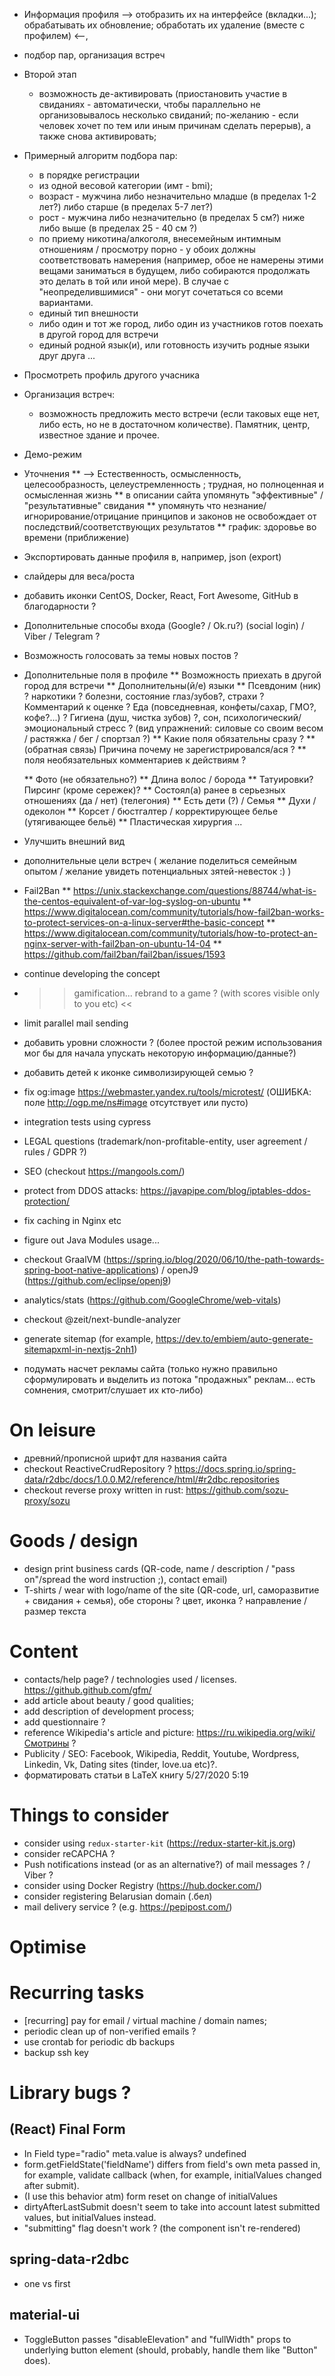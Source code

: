 - Информация профиля --> отобразить их на интерфейсе (вкладки...); обрабатывать их обновление; обработать их удаление (вместе с профилем) <--,
- подбор пар, организация встреч
- Второй этап
  - возможность де-активировать (приостановить участие в свиданиях - автоматически, чтобы параллельно не организовывалось несколько свиданий; по-желанию - если человек хочет по тем или иным причинам сделать перерыв), а также снова активировать;
- Примерный алгоритм подбора пар:
  - в порядке регистрации
  - из одной весовой категории (имт - bmi);
  - возраст - мужчина либо незначительно младше (в пределах 1-2 лет?) либо старше (в пределах 5-7 лет?)
  - рост - мужчина либо незначительно (в пределах 5 см?) ниже либо выше (в пределах 25 - 40 см ?)
  - по приему никотина/алкоголя, внесемейным интимным отношениям / просмотру порно - у обоих должны соответствовать намерения (например, обое не намерены этими вещами заниматься в будущем, либо собираются продолжать это делать в той или иной мере). В случае с "неопределившимися" - они могут сочетаться со всеми вариантами.
  - единый тип внешности
  - либо один и тот же город, либо один из участников готов поехать в другой город для встречи
  - единый родной язык(и), или готовность изучить родные языки друг друга
    ...
- Просмотреть профиль другого учасника
- Организация встреч:

  - возможность предложить место встречи (если таковых еще нет, либо есть, но не в достаточном количестве). Памятник, центр, известное здание и прочее.

- Демо-режим
- Уточнения
  ** --> Естественность, осмысленность, целесообразность, целеустремленность ; трудная, но полноценная и осмысленная жизнь
  ** в описании сайта упомянуть "эффективные" / "результативные" свидания
  ** упомянуть что незнание/игнорирование/отрицание принципов и законов не освобождает от последствий/соответствующих результатов
  ** график: здоровье во времени (приближение)
- Экспортировать данные профиля в, например, json (export)
- слайдеры для веса/роста
- добавить иконки CentOS, Docker, React, Fort Awesome, GitHub в благодарности ?
- Дополнительные способы входа (Google? / Ok.ru?) (social login) / Viber / Telegram ?
- Возможность голосовать за темы новых постов ?
- Дополнительные поля в профиле
  ** Возможность приехать в другой город для встречи
  ** Дополнительны(й/е) языки
  ** Псевдоним (ник) ? наркотики ? болезни, состояние глаз/зубов?, страхи ? Комментарий к оценке ? Еда (повседневная, конфеты/сахар, ГМО?, кофе?...) ? Гигиена (душ, чистка зубов) ?, сон, психологический/эмоциональный стресс ? (вид упражнений: силовые со своим весом / растяжка / бег / спортзал ?)
  ** Какие поля обязательны сразу ?
  ** (обратная связь) Причина почему не зарегистрировался/ася ?
  ** поля необязательных комментариев к действиям ?

  ** Фото (не обязательно?)
  ** Длина волос / борода
  ** Татуировки? Пирсинг (кроме сережек)?
  ** Состоял(а) ранее в серьезных отношениях (да / нет) (телегония)
  ** Есть дети (?) / Семья
  ** Духи / одеколон
  ** Корсет / бюстгалтер / корректирующее белье (утягивающее бельё)
  ** Пластическая хирургия
  ...

- Улучшить внешний вид
- дополнительные цели встреч ( желание поделиться семейным опытом / желание увидеть потенциальных зятей-невесток :) )
- Fail2Ban
  ** https://unix.stackexchange.com/questions/88744/what-is-the-centos-equivalent-of-var-log-syslog-on-ubuntu
  ** https://www.digitalocean.com/community/tutorials/how-fail2ban-works-to-protect-services-on-a-linux-server#the-basic-concept
  ** https://www.digitalocean.com/community/tutorials/how-to-protect-an-nginx-server-with-fail2ban-on-ubuntu-14-04
  ** https://github.com/fail2ban/fail2ban/issues/1593

- continue developing the concept
- > > gamification... rebrand to a game ? (with scores visible only to you etc) <<
- limit parallel mail sending
- добавить уровни сложности ? (более простой режим использования мог бы для начала упускать некоторую информацию/данные?)
- добавить детей к иконке символизирующей семью ?

- fix og:image https://webmaster.yandex.ru/tools/microtest/ (ОШИБКА: поле http://ogp.me/ns#image отсутствует или пусто)
- integration tests using cypress

- LEGAL questions (trademark/non-profitable-entity, user agreement / rules / GDPR ?)

- SEO (checkout https://mangools.com/)
- protect from DDOS attacks: https://javapipe.com/blog/iptables-ddos-protection/
- fix caching in Nginx etc
- figure out Java Modules usage...
- checkout GraalVM (https://spring.io/blog/2020/06/10/the-path-towards-spring-boot-native-applications) / openJ9 (https://github.com/eclipse/openj9)
- analytics/stats (https://github.com/GoogleChrome/web-vitals)
- checkout @zeit/next-bundle-analyzer
- generate sitemap (for example, https://dev.to/embiem/auto-generate-sitemapxml-in-nextjs-2nh1)
- подумать насчет рекламы сайта (только нужно правильно сформулировать и выделить из потока "продажных" реклам... есть сомнения, смотрит/слушает их кто-либо)

# On leisure

- древний/прописной шрифт для названия сайта
- checkout ReactiveCrudRepository ? https://docs.spring.io/spring-data/r2dbc/docs/1.0.0.M2/reference/html/#r2dbc.repositories
- checkout reverse proxy written in rust: https://github.com/sozu-proxy/sozu

# Goods / design

- design print business cards (QR-code, name / description / "pass on"/spread the word instruction ;), contact email)
- T-shirts / wear with logo/name of the site (QR-code, url, саморазвитие + свидания + семья), обе стороны ? цвет, иконка ? направление / размер текста

# Content

- contacts/help page? / technologies used / licenses. https://github.github.com/gfm/
- add article about beauty / good qualities;
- add description of development process;
- add questionnaire ?
- reference Wikipedia's article and picture: https://ru.wikipedia.org/wiki/Смотрины ?
- Publicity / SEO: Facebook, Wikipedia, Reddit, Youtube, Wordpress, Linkedin, Vk, Dating sites (tinder, love.ua etc)?.
- форматировать статьи в LaTeX книгу 5/27/2020 5:19

# Things to consider

- consider using `redux-starter-kit` (https://redux-starter-kit.js.org)
- consider reCAPCHA ?
- Push notifications instead (or as an alternative?) of mail messages ? / Viber ?
- consider using Docker Registry (https://hub.docker.com/)
- consider registering Belarusian domain (.бел)
- mail delivery service ? (e.g. https://pepipost.com/)

# Optimise

# Recurring tasks

- [recurring] pay for email / virtual machine / domain names;
- periodic clean up of non-verified emails ?
- use crontab for periodic db backups
- backup ssh key

# Library bugs ?

## (React) Final Form

- In Field type="radio" meta.value is always? undefined
- form.getFieldState('fieldName') differs from field's own meta passed in, for example, validate callback (when, for example, initialValues changed after submit).
- (I use this behavior atm) form reset on change of initialValues
- dirtyAfterLastSubmit doesn't seem to take into account latest submitted values, but initialValues instead.
- "submitting" flag doesn't work ? (the component isn't re-rendered)

## spring-data-r2dbc

- one vs first

## material-ui

- ToggleButton passes "disableElevation" and "fullWidth" props to underlying button element (should, probably, handle them like "Button" does).
